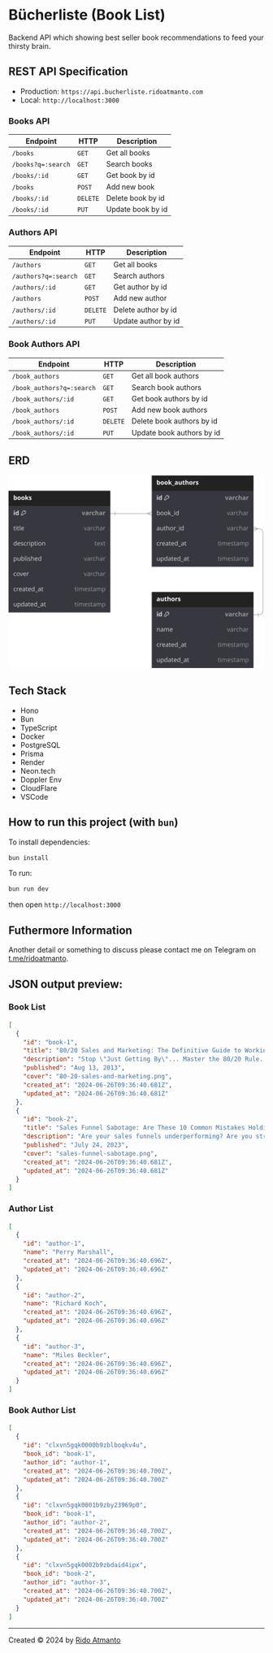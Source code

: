 # Bücherliste (Book List)

Backend API which showing best seller book recommendations to feed your thirsty brain.

## REST API Specification

- Production: `https://api.bucherliste.ridoatmanto.com`
- Local: `http://localhost:3000`

### Books API

| Endpoint           | HTTP     | Description       |
| ------------------ | -------- | ----------------- |
| `/books`           | `GET`    | Get all books     |
| `/books?q=:search` | `GET`    | Search books      |
| `/books/:id`       | `GET`    | Get book by id    |
| `/books`           | `POST`   | Add new book      |
| `/books/:id`       | `DELETE` | Delete book by id |
| `/books/:id`       | `PUT`    | Update book by id |

### Authors API

| Endpoint             | HTTP     | Description         |
| -------------------- | -------- | ------------------- |
| `/authors`           | `GET`    | Get all books       |
| `/authors?q=:search` | `GET`    | Search authors      |
| `/authors/:id`       | `GET`    | Get author by id    |
| `/authors`           | `POST`   | Add new author      |
| `/authors/:id`       | `DELETE` | Delete author by id |
| `/authors/:id`       | `PUT`    | Update author by id |

### Book Authors API

| Endpoint                  | HTTP     | Description               |
| ------------------------- | -------- | ------------------------- |
| `/book_authors`           | `GET`    | Get all book authors      |
| `/book_authors?q=:search` | `GET`    | Search book authors       |
| `/book_authors/:id`       | `GET`    | Get book authors by id    |
| `/book_authors`           | `POST`   | Add new book authors      |
| `/book_authors/:id`       | `DELETE` | Delete book authors by id |
| `/book_authors/:id`       | `PUT`    | Update book authors by id |

## ERD

![ERD](./assets/bucherliste-erd.svg)

## Tech Stack

- Hono
- Bun
- TypeScript
- Docker
- PostgreSQL
- Prisma
- Render
- Neon.tech
- Doppler Env
- CloudFlare
- VSCode

## How to run this project (with `bun`)

To install dependencies:

```sh
bun install
```

To run:

```sh
bun run dev
```

then open `http://localhost:3000`

## Futhermore Information

Another detail or something to discuss please contact me on Telegram on [t.me/ridoatmanto](https://t.me/ridoatmanto).

## JSON output preview:

### Book List

```json
[
  {
    "id": "book-1",
    "title": "80/20 Sales and Marketing: The Definitive Guide to Working Less and Making More",
    "description": "Stop \"Just Getting By\"... Master the 80/20 Rule. Apply the Pareto Principle to Business And Make More Money Without More Work. When you know how to walk into any situation and see the 80/20's, the 80/20 Principle can solve almost ANY conversion problem. Any traffic problem. Any money problem. Perry Marshall has something original and extremely useful to say,because he has thought profoundly about the 80/20 Principle. He has come up with some original insights that are literally priceless. You really can change your business and your life.",
    "published": "Aug 13, 2013",
    "cover": "80-20-sales-and-marketing.png",
    "created_at": "2024-06-26T09:36:40.681Z",
    "updated_at": "2024-06-26T09:36:40.681Z"
  },
  {
    "id": "book-2",
    "title": "Sales Funnel Sabotage: Are These 10 Common Mistakes Holding Your Business Back? (The Internet Marketing Starter Pack Book 3)",
    "description": "Are your sales funnels underperforming? Are you struggling to identify what's holding your business back? Uncover the secrets to maximizing your sales funnel effectiveness with \"Sales Funnel Sabotage\". This insightful book shines a spotlight on the pitfalls that could be costing your business BIG, and reveals how you can turn the tables on the common mistakes entrepreneurs often make.",
    "published": "July 24, 2023",
    "cover": "sales-funnel-sabotage.png",
    "created_at": "2024-06-26T09:36:40.681Z",
    "updated_at": "2024-06-26T09:36:40.681Z"
  }
]
```

### Author List

```json
[
  {
    "id": "author-1",
    "name": "Perry Marshall",
    "created_at": "2024-06-26T09:36:40.696Z",
    "updated_at": "2024-06-26T09:36:40.696Z"
  },
  {
    "id": "author-2",
    "name": "Richard Koch",
    "created_at": "2024-06-26T09:36:40.696Z",
    "updated_at": "2024-06-26T09:36:40.696Z"
  },
  {
    "id": "author-3",
    "name": "Miles Beckler",
    "created_at": "2024-06-26T09:36:40.696Z",
    "updated_at": "2024-06-26T09:36:40.696Z"
  }
]
```

### Book Author List

```json
[
  {
    "id": "clxvn5gqk0000b9zblboqkv4u",
    "book_id": "book-1",
    "author_id": "author-1",
    "created_at": "2024-06-26T09:36:40.700Z",
    "updated_at": "2024-06-26T09:36:40.700Z"
  },
  {
    "id": "clxvn5gqk0001b9zby23969p0",
    "book_id": "book-1",
    "author_id": "author-2",
    "created_at": "2024-06-26T09:36:40.700Z",
    "updated_at": "2024-06-26T09:36:40.700Z"
  },
  {
    "id": "clxvn5gqk0002b9zbdaid4ipx",
    "book_id": "book-2",
    "author_id": "author-3",
    "created_at": "2024-06-26T09:36:40.700Z",
    "updated_at": "2024-06-26T09:36:40.700Z"
  }
]
```

---

Created © 2024 by [Rido Atmanto](https://ridoatmanto.com)
